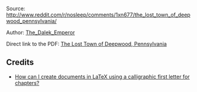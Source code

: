 Source: http://www.reddit.com/r/nosleep/comments/1xn677/the_lost_town_of_deepwood_pennsylvania/

Author: [The_Dalek_Emperor](http://www.reddit.com/user/The_Dalek_Emperor)

Direct link to the PDF: [The Lost Town of Deepwood, Pennsylvania](https://github.com/MartinThoma/free-books/blob/master/Reddit-nosleep/The-Dalek-Emperor/Deepwood-series/1-The-Lost-Town-of-Deepwood-Pennsylvania/The-Lost-Town-of-Deepwood-Pennsylvania.pdf?raw=true)

## Credits

* [How can I create documents in LaTeX using a calligraphic first letter for chapters?](http://tex.stackexchange.com/q/769/5645)